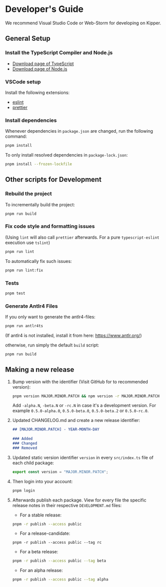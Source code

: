 # Developer's Guide

We recommend Visual Studio Code or Web-Storm for developing on Kipper.

## General Setup

### Install the TypeScript Compiler and Node.js

- [Download page of TypeScript](https://www.typescriptlang.org/download)
- [Download page of Node.js](https://nodejs.org/en/download/)

### VSCode setup

Install the following extensions:

- [eslint](https://marketplace.visualstudio.com/items?itemName=dbaeumer.vscode-eslint)
- [prettier](https://marketplace.visualstudio.com/items?itemName=esbenp.prettier-vscode)

### Install dependencies

Whenever dependencies in `package.json` are changed, run the following command:

```sh
pnpm install
```

To only install resolved dependencies in `package-lock.json`:

```sh
pnpm install --frozen-lockfile
```

## Other scripts for Development

### Rebuild the project

To incrementally build the project:

```sh
pnpm run build
```

### Fix code style and formatting issues

(Using `lint` will also call `prettier` afterwards. For a pure `typescript-eslint` execution use `tslint`)

```sh
pnpm run lint
```

To automatically fix such issues:

```sh
pnpm run lint:fix
```

### Tests

```sh
pnpm test
```

### Generate Antlr4 Files

If you only want to generate the antlr4-files:

```bash
pnpm run antlr4ts
```

(If antlr4 is not installed, install it from here: https://www.antlr.org/)

otherwise, run simply the default `build` script:

```bash
pnpm run build
```

## Making a new release

1. Bump version with the identifier (Visit GitHub for to recommended version):

   ```bash
   pnpm version MAJOR.MINOR.PATCH && npm version -r MAJOR.MINOR.PATCH
   ```
   
   Add `-alpha.N`, `-beta.N` or `-rc.N` in case it's a development version.
   For example `0.5.0-alpha.0`, `0.5.0-beta.0`, `0.5.0-beta.2` or `0.5.0-rc.0`.

3. Updated CHANGELOG.md and create a new release identifier:

   ```markdown
   ## [MAJOR.MINOR.PATCH] - YEAR-MONTH-DAY
  
   ### Added
   ### Changed
   ### Removed
   ```

4. Updated static version identifier `version` in every `src/index.ts` file of each child package:

   ```ts
   export const version = "MAJOR.MINOR.PATCH";
   ```

5. Then login into your account:
   ```bash
   pnpm login
   ```

6. Afterwards publish each package. View for every file the specific release notes in their
   respective `DEVELOPMENT.md` files:

   - For a stable release: 
   ```bash
   pnpm -r publish --access public
   ```
   - For a release-candidate:
   ```
   pnpm -r publish --access public --tag rc
   ```
   - For a beta release:
   ```bash
   pnpm -r publish --access public --tag beta
   ```
   - For an alpha release:
   ```bash
   pnpm -r publish --access public --tag alpha
   ```

